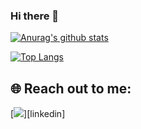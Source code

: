 ### Hi there 👋

[![Anurag's github stats](https://github-readme-stats.vercel.app/api?username=allan-fk&bg_color=30,e96443,904e95&title_color=fff&text_color=fff)](https://github.com/anuraghazra/github-readme-stats)

[![Top Langs](https://github-readme-stats.vercel.app/api/top-langs/?username=allan-fk&layout=compact)](https://github.com/anuraghazra/github-readme-stats)

## 🌐 **Reach out to me:** ️

[<img src="https://img.shields.io/badge/LinkedIn-allan-fk-informational?style=for-the-badge&labelColor=black&logo=linkedin&logoColor=0077b5&&color=0077b5"/>][linkedin]


<!--
**allan-fk/allan-fk** is a ✨ _special_ ✨ repository because its `README.md` (this file) appears on your GitHub profile.

Here are some ideas to get you started:

- 🔭 I’m currently working on ...
- 🌱 I’m currently learning ...
- 👯 I’m looking to collaborate on ...
- 🤔 I’m looking for help with ...
- 💬 Ask me about ...
- 📫 How to reach me: ...
- 😄 Pronouns: ...
- ⚡ Fun fact: ...
-->

